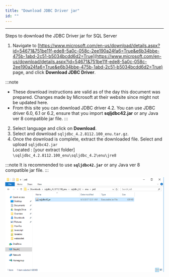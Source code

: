 ```yaml
---
title: "Download JDBC Driver jar"
id: ""
---
```

---
Steps to download the JDBC Driver jar for SQL Server

1. Navigate to [https://www.microsoft.com/en-us/download/details.aspx?id=54671&751be11f-ede8-5a0c-058c-2ee190a24fa6=True&e6b34bbe-475b-1abd-2c51-b5034bcdd6d2=True](https://www.microsoft.com/en-us/download/details.aspx?id=54671&751be11f-ede8-5a0c-058c-2ee190a24fa6=True&e6b34bbe-475b-1abd-2c51-b5034bcdd6d2=True) page, and click **Download JDBC Driver**. 

:::note
- These download instructions are valid as of the day this document was prepared. Changes made by Microsoft at their website since might not be updated here.
- From this site you can download JDBC driver 4.2. You can use JDBC driver 6.0, 6.1 or 6.2, ensure that you import **sqljdbc42.jar** or any Java ver 8 compatible jar file.
:::

2. Select language and click on **Download**.
3. Select and download `sqljdbc_4.2.8112.100_enu.tar.gz`.
4. Once the download is complete, extract the downloaded file. Select and upload `sqljdbc42.jar`   
    Located : [your extract folder] `\sqljdbc_4.2.8112.100_enu\sqljdbc_4.2\enu\jre8` 

:::note
It is recommended to use **`sqljdbc42.jar`** or any Java ver 8 compatible jar file. 
:::

[![](/learn/assets/jdbc_driver_step4.png)](/learn/assets/jdbc_driver_step4.png)
